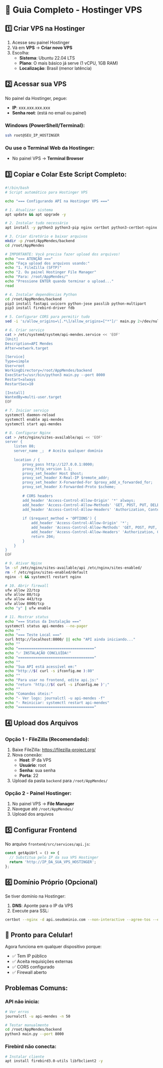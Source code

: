 # 🚀 Guia Completo - Hostinger VPS

## 1️⃣ Criar VPS na Hostinger

1. Acesse seu painel Hostinger
2. Vá em **VPS** → **Criar novo VPS**
3. Escolha:
   - **Sistema**: Ubuntu 22.04 LTS
   - **Plano**: O mais básico já serve (1 vCPU, 1GB RAM)
   - **Localização**: Brasil (menor latência)

## 2️⃣ Acessar sua VPS

No painel da Hostinger, pegue:
- **IP**: xxx.xxx.xxx.xxx
- **Senha root**: (está no email ou painel)

### Windows (PowerShell/Terminal):
```bash
ssh root@SEU_IP_HOSTINGER
```

### Ou use o Terminal Web da Hostinger:
- No painel VPS → **Terminal Browser**

## 3️⃣ Copiar e Colar Este Script Completo:

```bash
#!/bin/bash
# Script automático para Hostinger VPS

echo "=== Configurando API na Hostinger VPS ==="

# 1. Atualizar sistema
apt update && apt upgrade -y

# 2. Instalar tudo necessário
apt install -y python3 python3-pip nginx certbot python3-certbot-nginx git curl unzip

# 3. Criar diretório e baixar arquivos
mkdir -p /root/AppMendes/backend
cd /root/AppMendes

# IMPORTANTE: Você precisa fazer upload dos arquivos!
echo "=== ATENÇÃO ==="
echo "Faça upload dos arquivos usando:"
echo "1. FileZilla (SFTP)"
echo "2. Ou painel Hostinger File Manager"
echo "Para: /root/AppMendes/"
echo "Pressione ENTER quando terminar o upload..."
read

# 4. Instalar dependências Python
cd /root/AppMendes/backend
pip3 install fastapi uvicorn python-jose passlib python-multipart
pip3 install firebird-driver fdb

# 5. Configurar CORS para permitir tudo
sed -i 's/allow_origins=\[.*\]/allow_origins=["*"]/' main.py 2>/dev/null || echo "CORS já configurado"

# 6. Criar serviço
cat > /etc/systemd/system/api-mendes.service << 'EOF'
[Unit]
Description=API Mendes
After=network.target

[Service]
Type=simple
User=root
WorkingDirectory=/root/AppMendes/backend
ExecStart=/usr/bin/python3 main.py --port 8000
Restart=always
RestartSec=10

[Install]
WantedBy=multi-user.target
EOF

# 7. Iniciar serviço
systemctl daemon-reload
systemctl enable api-mendes
systemctl start api-mendes

# 8. Configurar Nginx
cat > /etc/nginx/sites-available/api << 'EOF'
server {
    listen 80;
    server_name _;  # Aceita qualquer domínio
    
    location / {
        proxy_pass http://127.0.0.1:8000;
        proxy_http_version 1.1;
        proxy_set_header Host $host;
        proxy_set_header X-Real-IP $remote_addr;
        proxy_set_header X-Forwarded-For $proxy_add_x_forwarded_for;
        proxy_set_header X-Forwarded-Proto $scheme;
        
        # CORS headers
        add_header 'Access-Control-Allow-Origin' '*' always;
        add_header 'Access-Control-Allow-Methods' 'GET, POST, PUT, DELETE, OPTIONS' always;
        add_header 'Access-Control-Allow-Headers' 'Authorization, Content-Type, x-empresa-codigo' always;
        
        if ($request_method = 'OPTIONS') {
            add_header 'Access-Control-Allow-Origin' '*';
            add_header 'Access-Control-Allow-Methods' 'GET, POST, PUT, DELETE, OPTIONS';
            add_header 'Access-Control-Allow-Headers' 'Authorization, Content-Type, x-empresa-codigo';
            return 204;
        }
    }
}
EOF

# 9. Ativar Nginx
ln -sf /etc/nginx/sites-available/api /etc/nginx/sites-enabled/
rm -f /etc/nginx/sites-enabled/default
nginx -t && systemctl restart nginx

# 10. Abrir firewall
ufw allow 22/tcp
ufw allow 80/tcp
ufw allow 443/tcp
ufw allow 8000/tcp
echo "y" | ufw enable

# 11. Mostrar status
echo "=== Status da Instalação ==="
systemctl status api-mendes --no-pager
echo ""
echo "=== Teste Local ==="
curl http://localhost:8000/ || echo "API ainda iniciando..."
echo ""
echo "==================================="
echo "✅ INSTALAÇÃO CONCLUÍDA!"
echo "==================================="
echo ""
echo "Sua API está acessível em:"
echo "http://$( curl -s ifconfig.me ):80"
echo ""
echo "Para usar no frontend, edite api.js:"
echo "return 'http://$( curl -s ifconfig.me )';"
echo ""
echo "Comandos úteis:"
echo "- Ver logs: journalctl -u api-mendes -f"
echo "- Reiniciar: systemctl restart api-mendes"
echo "==================================="
```

## 4️⃣ Upload dos Arquivos

### Opção 1 - FileZilla (Recomendado):
1. Baixe FileZilla: https://filezilla-project.org/
2. Nova conexão:
   - **Host**: IP da VPS
   - **Usuário**: root
   - **Senha**: sua senha
   - **Porta**: 22
3. Upload da pasta `backend` para `/root/AppMendes/`

### Opção 2 - Painel Hostinger:
1. No painel VPS → **File Manager**
2. Navegue até `/root/AppMendes/`
3. Upload dos arquivos

## 5️⃣ Configurar Frontend

No arquivo `frontend/src/services/api.js`:

```javascript
const getApiUrl = () => {
  // Substitua pelo IP da sua VPS Hostinger
  return 'http://IP_DA_SUA_VPS_HOSTINGER';
};
```

## 6️⃣ Domínio Próprio (Opcional)

Se tiver domínio na Hostinger:

1. **DNS**: Aponte para o IP da VPS
2. Execute para SSL:
```bash
certbot --nginx -d api.seudominio.com --non-interactive --agree-tos --email seu@email.com
```

## 📱 Pronto para Celular!

Agora funciona em qualquer dispositivo porque:
- ✅ Tem IP público
- ✅ Aceita requisições externas
- ✅ CORS configurado
- ✅ Firewall aberto

## Problemas Comuns:

### API não inicia:
```bash
# Ver erros
journalctl -u api-mendes -n 50

# Testar manualmente
cd /root/AppMendes/backend
python3 main.py --port 8000
```

### Firebird não conecta:
```bash
# Instalar cliente
apt install firebird3.0-utils libfbclient2 -y
``` 